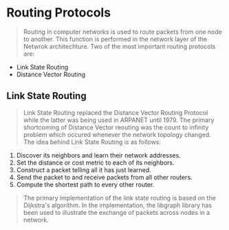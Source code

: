 # Routing Protocols
> Routing in computer networks is used to route packets from one node to another. This function is performed in the network layer of the Netwrok architechture.
> Two of the most important routing protocols are:
* Link State Routing
* Distance Vector Routing

## Link State Routing
> Link State Routing replaced the Distance Vector Routing Protocol while the latter was being used in ARPANET until 1979. The primary shortcoming of Distance Vector reouting was the count to infinity problem which occured whenever the network topology changed.
> The idea behind Link State Routing is as follows:<br>
1. Discover its neighbors and learn their network addresses.
1. Set the distance or cost metric to each of its neighbors.<br>
1. Construct a packet telling all it has just learned.<br>
1. Send the packet to and receive packets from all other routers.<br>
1. Compute the shortest path to every other router.

> The primary implementation of the link state routing is based on the Dijkstra's algorithm. In the implementation, the libgraph library has been used to illustrate the exchange of packets across nodes in a network.  
